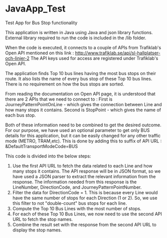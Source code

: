 # JavaApp_Test
Test App for Bus Stop functionality


This application is written in Java using Java and json library functions. External library required to run the code is included in the /lib folder. 

When the code is executed, it connects to a couple of APIs from Trafiklab's Open API mentioned on this link : http://www.trafiklab.se/api/sl-hallplatser-och-linjer-2
The API keys used for access are registered under Trafiklab's Open API.

The application finds Top 10 bus lines having the most bus stops on their route. It also lists the name of every bus stop of these Top 10 bus lines. There is no requirement on how the bus stops are sorted.  

From reading the documentation on Open API page, it is understood that there are 2 APIs that we need to connect to : 
First is JourneyPatternPointOnLine - which gives the connection between Line and how many stops it contains.
Second is StopPoint - which gives the name of each bus stop.

Both of these information need to be combined to get the desired outcome. For our purpose, we have used an optional parameter to get only BUS details for this application, but it can be easily changed for any other traffic mode (METRO, TRAM,etc). This is done by adding this to suffix of API URL : &DefaultTransportModeCode=BUS

This code is divided into the below steps:
1. Use the first API URL to fetch the data related to each Line and how many stops it contains. The API response will be in JSON format, so we have used a JSON parser to extract the relevant information from the response. The information needed from this response is the LineNumber, DirectionCode, and JourneyPatternPointNumber.
2. Filter the data for DirectionCode = 1. This is because every Line would have the same number of stops for each Direction (1 or 2). So, we use this filter to not "double-count" bus stops for each line.
3. Compute the Top 10 Bus Lines with the most number of stops.
4. For each of these Top 10 Bus Lines, we now need to use the second API URL to fetch the stop names.
5. Combine the result set with the response from the second API URL to display the stop names.
